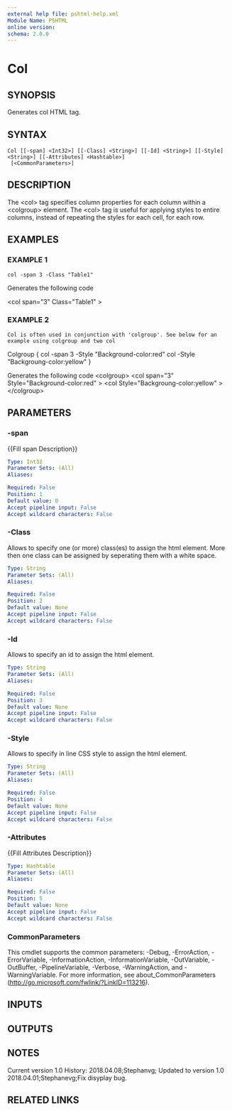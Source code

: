 ```yaml
---
external help file: pshtml-help.xml
Module Name: PSHTML
online version:
schema: 2.0.0
---
```


# Col

## SYNOPSIS
Generates col HTML tag.

## SYNTAX

```
Col [[-span] <Int32>] [[-Class] <String>] [[-Id] <String>] [[-Style] <String>] [[-Attributes] <Hashtable>]
 [<CommonParameters>]
```

## DESCRIPTION
The \<col\> tag specifies column properties for each column within a \<colgroup\> element.
The \<col\> tag is useful for applying styles to entire columns, instead of repeating the styles for each cell, for each row.

## EXAMPLES

### EXAMPLE 1
```
col -span 3 -Class "Table1"
```

Generates the following code

\<col span="3" Class="Table1"  \>

### EXAMPLE 2
```
Col is often used in conjunction with 'colgroup'. See below for an example using colgroup and two col
```

Colgroup {
    col -span 3 -Style "Background-color:red"
    col -Style "Backgroung-color:yellow"
}

Generates the following code
\<colgroup\>
    \<col span="3" Style="Background-color:red"  \>
    \<col Style="Backgroung-color:yellow"  \>
\</colgroup\>

## PARAMETERS

### -span
{{Fill span Description}}

```yaml
Type: Int32
Parameter Sets: (All)
Aliases:

Required: False
Position: 1
Default value: 0
Accept pipeline input: False
Accept wildcard characters: False
```

### -Class
Allows to specify one (or more) class(es) to assign the html element.
More then one class can be assigned by seperating them with a white space.

```yaml
Type: String
Parameter Sets: (All)
Aliases:

Required: False
Position: 2
Default value: None
Accept pipeline input: False
Accept wildcard characters: False
```

### -Id
Allows to specify an id to assign the html element.

```yaml
Type: String
Parameter Sets: (All)
Aliases:

Required: False
Position: 3
Default value: None
Accept pipeline input: False
Accept wildcard characters: False
```

### -Style
Allows to specify in line CSS style to assign the html element.

```yaml
Type: String
Parameter Sets: (All)
Aliases:

Required: False
Position: 4
Default value: None
Accept pipeline input: False
Accept wildcard characters: False
```

### -Attributes
{{Fill Attributes Description}}

```yaml
Type: Hashtable
Parameter Sets: (All)
Aliases:

Required: False
Position: 5
Default value: None
Accept pipeline input: False
Accept wildcard characters: False
```

### CommonParameters
This cmdlet supports the common parameters: -Debug, -ErrorAction, -ErrorVariable, -InformationAction, -InformationVariable, -OutVariable, -OutBuffer, -PipelineVariable, -Verbose, -WarningAction, and -WarningVariable.
For more information, see about_CommonParameters (http://go.microsoft.com/fwlink/?LinkID=113216).

## INPUTS

## OUTPUTS

## NOTES
Current version 1.0
History:
    2018.04.08;Stephanvg; Updated to version 1.0
    2018.04.01;Stephanevg;Fix disyplay bug.

## RELATED LINKS
